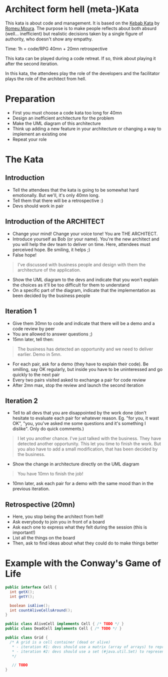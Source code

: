 # Architect form hell (meta-)Kata

This kata is about code and management. It is based on the [Kebab Kata](https://github.com/malk/the-kebab-kata) by [Romeu Moura](https://twitter.com/malk_zameth). The purpose is to make people reflects about both absurd (well... inefficient) but realistic decisions taken by a single figure of authority, who doesn't show any empathy.

Time: 1h = code/RPG 40mn + 20mn retrospective

This kata can be played during a code retreat. If so, think about playing it after the second iteration.

In this kata, the attendees play the role of the developers and the facilitator plays the role of the architect from hell.

# Preparation

* First you must choose a code kata too long for 40mn
* Design an inefficient architecture for the problem
* Make the UML diagram of this architecture
* Think up adding a new feature in your architecture or changing a way to implement an existing one
* Repeat your role

# The Kata

## Introduction

* Tell the attendees that the kata is going to be somewhat hard emotionally. But we'll, it's only 40mn long.
* Tell them that there will be a retrospective :)
* Devs should work in pair

## Introduction of the ARCHITECT

* Change your mind! Change your voice tone! You are THE ARCHITECT.
* Introduce yourself as Bob (or your name). You're the new architect and you will help the dev team to deliver on time. Here, attendees must perceived hope. Be smiling, it helps ;)
* False hope!

> I've discussed with business people and design with them the architecture of the application.

* Show the UML diagram to the devs and indicate that you won't explain the choices as it'll be too difficult for them to understand
* On a specific part of the diagram, indicate that the implementation as been decided by the business people

## Iteration 1

* Give them 30mn to code and indicate that there will be a demo and a code review by peer
* You are allowed to answer questions ;)
* 15mn later, tell then:

> The business has detected an opportunity and we need to deliver earlier. Demo in 5mn.

* For each pair, ask for a demo (they have to explain their code). Be smilling, say OK regularly, but inside you have to be uninteressed and go quickly to the next pair
* Every two pairs visited asked to exchange a pair for code review
* After 2mn max, stop the review and launch the second iteration

## Iteration 2

* Tell to all devs that you are disappointed by the work done (don't hesitate to evaluate each pair for whatever reason. Eg. "for you, it wast OK", "you, you've asked me some questions and it's something I dislike". Only do quick comments.)

> I let you another chance. I've just talked with the business. They have detected another opportunity. This let you time to finish the work. But you also have to add a small modification, that has been decided by the business.

* Show the change in architecture directly on the UML diagram

 > You have 10mn to finish the job!

* 10mn later, ask each pair for a demo with the same mood than in the previous iteration.

## Retrospective (20mn)

* Here, you stop being the architect from hell!
* Ask everybody to join you in front of a board
* Ask each one to express what they felt during the session (this is important!)
* List all the things on the board
* Then, ask to find ideas about what they could do to make things better

# Example with the Conway's Game of Life

```java
public interface Cell {
  int getX();
  int getY();

  boolean isAlive();
  int countAliveCellsAround();
}

public class AliveCell implements Cell { /* TODO */ }
public class DeadCell implements Cell { /* TODO */ }

public class Grid {
  /* A grid is a cell container (dead or alive)
   * - iteration #1: devs should use a matrix (array of arrays) to represent the grid
   * - iteration #2: devs should use a set (#java.util.Set) to represent the grid (and yes, they have to put every kind of cell in, dead or alive)
   */

   // TODO
}
```
